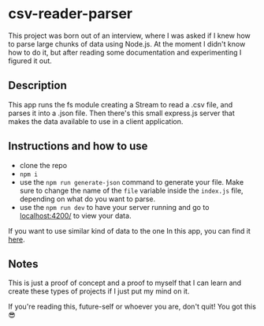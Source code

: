 # csv-reader-parser

This project was born out of an interview, where I was asked if I knew how to parse large chunks of data using Node.js.
At the moment I didn't know how to do it, but after reading some documentation and experimenting I figured it out.

## Description

This app runs the fs module creating a Stream to read a .csv file, and parses it into a .json file. Then there's this small express.js server that makes the data available to use in a client application.

## Instructions and how to use

- clone the repo
- `npm i`
- use the `npm run generate-json` command to generate your file. Make sure to change the name of the `file` variable inside the `index.js` file, depending on what do you want to parse.
- use the `npm run dev` to have your server running and go to [localhost:4200/](localhost:4200/) to view your data.

If you want to use similar kind of data to the one In this app, you can find it [here](https://github.com/datablist/sample-csv-files?tab=readme-ov-file).

## Notes

This is just a proof of concept and a proof to myself that I can learn and create these types of projects if I just put my mind on it.

If you're reading this, future-self or whoever you are, don't quit! You got this 😎